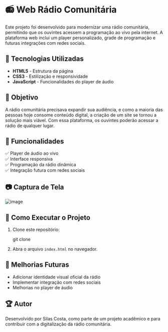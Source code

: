 # 📻 Web Rádio Comunitária

Este projeto foi desenvolvido para modernizar uma rádio comunitária, permitindo que os ouvintes acessem a programação ao vivo pela internet. A plataforma web inclui um player personalizado, grade de programação e futuras integrações com redes sociais.

## 🚀 Tecnologias Utilizadas

- **HTML5** - Estrutura da página
- **CSS3** - Estilização e responsividade
- **JavaScript** - Funcionalidades do player de áudio

## 🎯 Objetivo

A rádio comunitária precisava expandir sua audiência, e como a maioria das pessoas hoje consome conteúdo digital, a criação de um site se tornou a solução mais viável. Com essa plataforma, os ouvintes poderão acessar a rádio de qualquer lugar.

## 🔧 Funcionalidades

✅ Player de áudio ao vivo  
✅ Interface responsiva  
✅ Programação da rádio dinâmica  
✅ Integração futura com redes sociais  

## 📷 Captura de Tela

![image](https://github.com/user-attachments/assets/6965f4c9-7ac9-40c4-bda8-fea1fed3598f)

## 📂 Como Executar o Projeto

1. Clone este repositório:

   git clone 


2. Abra o arquivo `index.html` no navegador.

## 📌 Melhorias Futuras

- Adicionar identidade visual oficial da rádio
- Implementar integração com redes sociais
- Melhorias no player de áudio

## 🏆 Autor

Desenvolvido por Silas Costa, como parte de um projeto acadêmico e para contribuir com a digitalização da rádio comunitária.
